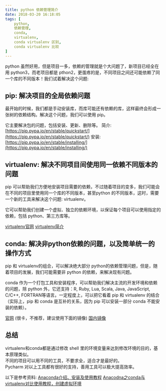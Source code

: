 ```yaml
---
title: python 依赖管理简介
date: 2018-03-20 16:18:05
tags: [
    python,
    依赖管理,
    conda,
    virtualenv,
    conda virtualenv 区别,
    conda virtualenv 比较
]
---
```


python 虽然好用，但是项目一多，依赖的管理就是个大问题了，新项目已经全在用 python3，而老项目都是 pthon2，更蛋疼的是，不同项目之间还可能依赖了同一个库的不同版本！我们试着解决这个问题:

##  pip: 解决项目的全局依赖问题
最开始的时候，我们都是手动安装库，而库可能还有依赖的库，这样最终会形成一张树的依赖结构。解决这个问题，我们可以使用 pip。

它主要解决包的问题，包括安装、更新、删除等。
简介: [https://pip.pypa.io/en/stable/quickstart/](https://pip.pypa.io/en/stable/quickstart/) 
安装: [https://pip.pypa.io/en/stable/installing/](https://pip.pypa.io/en/stable/installing/)

## virtualenv: 解决不同项目间使用同一依赖不同版本的问题
pip 可以帮助我们方便地安装项目需要的依赖，不过随着项目的变多，我们可能会在不同的项目里使用同一个库的不同版本，甚至python 的不同版本，这时，需要一个新的工具来解决这个问题: virtualenv。

它可以帮助我们创建一个虚拟、独立的依赖环境，以保证每个项目可以使用指定的依赖，包括 python、第三方库等。

[virtualenv官网](https://virtualenv.pypa.io/en/stable/)
[virtualenv简介](https://www.liaoxuefeng.com/wiki/0014316089557264a6b348958f449949df42a6d3a2e542c000/001432712108300322c61f256c74803b43bfd65c6f8d0d0000)

## conda: 解决非python依赖的问题，以及简单统一的操作方式
pip 和 virtualenv的组合，可以解决绝大部分 python的依赖管理问题，但是，随着项目的发展，我们可能需要非 python 的依赖，来解决现有问题。

conda 作为一个打包工具和安装程序，可以帮助我们解决主流的开发环境和依赖的问题，除 python 外，它还支持：R, Ruby, Lua, Scala, Java, JavaScript, C/C++, FORTRAN等语言。一定程度上，可以把它看着 pip 和 virtualenv 的结合（实际上，pip 和 conda 是互补的关系，因为 pip 可以安装一部分 conda 不能安装的依赖）。

[官网](https://www.anaconda.com/what-is-anaconda/) (很卡，不推荐，建议使用下面的镜像)
[国内镜像](https://mirror.tuna.tsinghua.edu.cn/help/anaconda/)

## 总结
virtualenv和conda都是通过修改 shell 里的环境变量来达到修改环境的目的，基本原理类似。  
不同的项目可以用不同的工具，不要求全，适合才是最好的。  
Pycharm 对以上工具都有很好的支持，善用工具可以极大提高效率。  

以下是参考资料:
[Anaconda介绍、安装及使用教程](https://zhuanlan.zhihu.com/p/32925500)
[Anacodna之conda与 virtualenv对比使用教程，创建虚拟环境](http://python.jobbole.com/85588/)



